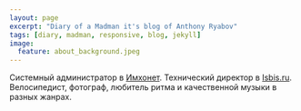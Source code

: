 ```yaml
---
layout: page
excerpt: "Diary of a Madman it's blog of Anthony Ryabov"
tags: [diary, madman, responsive, blog, jekyll]
image:
  feature: about_background.jpeg
---
```


Системный администратор в <a href="http://imhonet.ru/" target="_blank">Имхонет</a>. Технический директор в <a href="https://www.isbis.ru/" target="_blank">Isbis.ru</a>. Велосипедист, фотограф, любитель ритма и качественной музыки в разных жанрах.
